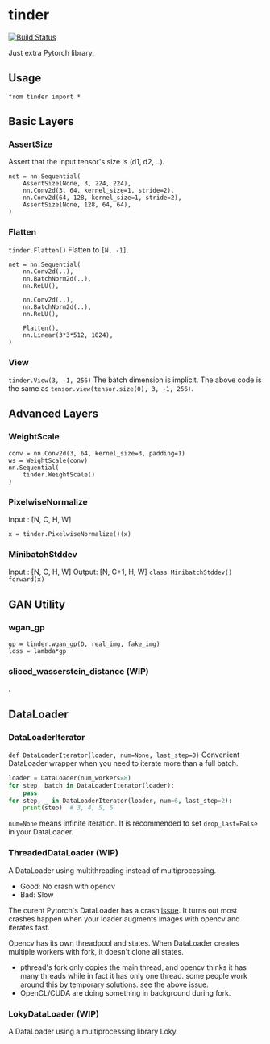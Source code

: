 # tinder

[![Build Status](https://travis-ci.org/elbaro/tinder.svg?branch=master)](https://travis-ci.org/elbaro/tinder)

Just extra Pytorch library.

## Usage

`from tinder import *`

## Basic Layers

### AssertSize

Assert that the input tensor's size is (d1, d2, ..).

```
net = nn.Sequential(
    AssertSize(None, 3, 224, 224),
    nn.Conv2d(3, 64, kernel_size=1, stride=2),
    nn.Conv2d(64, 128, kernel_size=1, stride=2),
    AssertSize(None, 128, 64, 64),
)
```

### Flatten

`tinder.Flatten()`
Flatten to `[N, -1]`.

```
net = nn.Sequential(
    nn.Conv2d(..),
    nn.BatchNorm2d(..),
    nn.ReLU(),

    nn.Conv2d(..),
    nn.BatchNorm2d(..),
    nn.ReLU(),

    Flatten(),
    nn.Linear(3*3*512, 1024),
)
```

### View

`tinder.View(3, -1, 256)`
The batch dimension is implicit.
The above code is the same as `tensor.view(tensor.size(0), 3, -1, 256)`.

## Advanced Layers

### WeightScale

```
conv = nn.Conv2d(3, 64, kernel_size=3, padding=1)
ws = WeightScale(conv)
nn.Sequential(
    tinder.WeightScale()
)
```

### PixelwiseNormalize

Input : [N, C, H, W]

```
x = tinder.PixelwiseNormalize()(x)
```

### MinibatchStddev

Input : [N, C, H, W]
Output: [N, C+1, H, W]
`class MinibatchStddev()`
`forward(x)`

## GAN Utility

### wgan_gp

```
gp = tinder.wgan_gp(D, real_img, fake_img)
loss = lambda*gp
```

### sliced_wasserstein_distance (WIP)

.

## DataLoader

### DataLoaderIterator

`def DataLoaderIterator(loader, num=None, last_step=0)`
Convenient DataLoader wrapper when you need to iterate more than a full batch.

```py
loader = DataLoader(num_workers=8)
for step, batch in DataLoaderIterator(loader):
    pass
for step, _ in DataLoaderIterator(loader, num=6, last_step=2):
    print(step)  # 3, 4, 5, 6
```

`num=None` means infinite iteration.
It is recommended to set `drop_last=False` in your DataLoader.

### ThreadedDataLoader (WIP)

A DataLoader using multithreading instead of multiprocessing.

* Good: No crash with opencv
* Bad: Slow

The curent Pytorch's DataLoader has a crash [issue](https://github.com/opencv/opencv/issues/5150).
It turns out most crashes happen when your loader augments images with opencv and iterates fast.

Opencv has its own threadpool and states. When DataLoader creates multiple workers with fork, it doesn't clone all states.

* pthread's fork only copies the main thread, and opencv thinks it has many threads while in fact it has only one thread.
  some people work around this by temporary solutions. see the above issue.
* OpenCL/CUDA are doing something in background during fork.

### LokyDataLoader (WIP)

A DataLoader using a multiprocessing library Loky.
